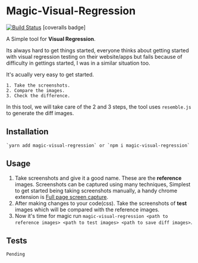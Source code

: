 # Magic-Visual-Regression
[![Build Status](https://travis-ci.org/Anenth/Magic-Visual-Regression.svg?branch=master)](https://travis-ci.org/Anenth/Magic-Visual-Regression) [coveralls badge]

A Simple tool for **Visual Regression**.

Its always hard to get things started, everyone thinks about getting started with 
visual regression testing on their website/apps but fails because of difficulty in gettings started,
 I was in a similar situation too. 

It's acually very easy to get started. 

    1. Take the screenshots.
    2. Compare the images.
    3. Check the difference.

In this tool, we will take care of the 2 and 3 steps,
the tool uses `resemble.js` to generate the diff images.

## Installation  
    
    `yarn add magic-visual-regression` or `npm i magic-visual-regression` 

## Usage
1. Take screenshots and give it a good name. These are the **reference** images.
    Screenshots can be captured using many techniques, Simplest to get started being taking
    screenshots manually, a handy chrome extension is [Full page screen capture](https://chrome.google.com/webstore/detail/full-page-screen-capture/fdpohaocaechififmbbbbbknoalclacl "Full page screen capture"). 
2. After making changes to your code(css). Take the screenshots of **test** images which 
    will be compared with the reference images.
3. Now it's time for magic run 
    `magic-visual-regression <path to reference images> <path to test images> <path to save diff images>`.

## Tests
    Pending

<!--## Contributing 
    -->